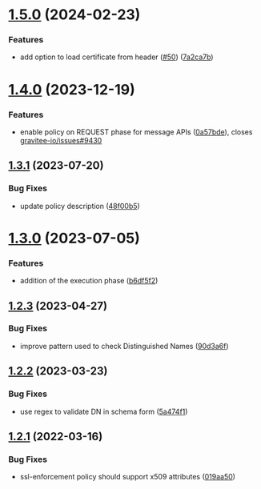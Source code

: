 # [1.5.0](https://github.com/gravitee-io/gravitee-policy-ssl-enforcement/compare/1.4.0...1.5.0) (2024-02-23)


### Features

* add option to load certificate from header ([#50](https://github.com/gravitee-io/gravitee-policy-ssl-enforcement/issues/50)) ([7a2ca7b](https://github.com/gravitee-io/gravitee-policy-ssl-enforcement/commit/7a2ca7b1fce961ea67afc3b41db1388d4a7731da))

# [1.4.0](https://github.com/gravitee-io/gravitee-policy-ssl-enforcement/compare/1.3.1...1.4.0) (2023-12-19)


### Features

* enable policy on REQUEST phase for message APIs ([0a57bde](https://github.com/gravitee-io/gravitee-policy-ssl-enforcement/commit/0a57bde14ff19d025076e552029ad6ba4eabfbb0)), closes [gravitee-io/issues#9430](https://github.com/gravitee-io/issues/issues/9430)

## [1.3.1](https://github.com/gravitee-io/gravitee-policy-ssl-enforcement/compare/1.3.0...1.3.1) (2023-07-20)


### Bug Fixes

* update policy description ([48f00b5](https://github.com/gravitee-io/gravitee-policy-ssl-enforcement/commit/48f00b5b3f68f71855a40dd137813138dbe4ed03))

# [1.3.0](https://github.com/gravitee-io/gravitee-policy-ssl-enforcement/compare/1.2.3...1.3.0) (2023-07-05)


### Features

* addition of the execution phase ([b6df5f2](https://github.com/gravitee-io/gravitee-policy-ssl-enforcement/commit/b6df5f27709f0783d363d15a811315e83431a8aa))

## [1.2.3](https://github.com/gravitee-io/gravitee-policy-ssl-enforcement/compare/1.2.2...1.2.3) (2023-04-27)


### Bug Fixes

* improve pattern used to check Distinguished Names ([90d3a6f](https://github.com/gravitee-io/gravitee-policy-ssl-enforcement/commit/90d3a6f3907b54dccbe3ba23769309b5b0eaaf29))

## [1.2.2](https://github.com/gravitee-io/gravitee-policy-ssl-enforcement/compare/1.2.1...1.2.2) (2023-03-23)


### Bug Fixes

* use regex to validate DN in schema form ([5a474f1](https://github.com/gravitee-io/gravitee-policy-ssl-enforcement/commit/5a474f1833ad291831a7d9fbb5d5f8d92ee6f66d))

## [1.2.1](https://github.com/gravitee-io/gravitee-policy-ssl-enforcement/compare/1.2.0...1.2.1) (2022-03-16)


### Bug Fixes

* ssl-enforcement policy should support x509 attributes ([019aa50](https://github.com/gravitee-io/gravitee-policy-ssl-enforcement/commit/019aa5011c63fa4bd0e9d5280cd12e7f5d6a6ad5))
